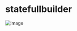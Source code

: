 # statefullbuilder

 ![image](https://user-images.githubusercontent.com/60910265/152502633-d85ce526-2690-4dba-9b69-4b40944b7718.png)
